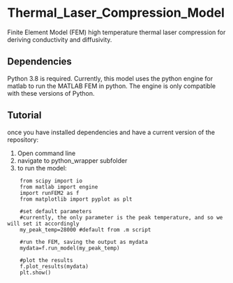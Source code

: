 # Thermal_Laser_Compression_Model

Finite Element Model (FEM) high temperature thermal laser compression for deriving conductivity and diffusivity.


## Dependencies
Python 3.8 is required. Currently, this model uses the python engine for matlab to run the MATLAB FEM in python. The engine is only compatible with these versions of Python.

## Tutorial
once you have installed dependencies and have a current version of the repository:
1. Open command line
2. navigate to python_wrapper subfolder
3. to run the model:
~~~
    from scipy import io
    from matlab import engine
    import runFEM2 as f
    from matplotlib import pyplot as plt
    
    #set default parameters
    #currently, the only parameter is the peak temperature, and so we will set it accordingly
    my_peak_temp=28000 #default from .m script
    
    #run the FEM, saving the output as mydata
    mydata=f.run_model(my_peak_temp)
    
    #plot the results
    f.plot_results(mydata)
    plt.show()
    
~~~
